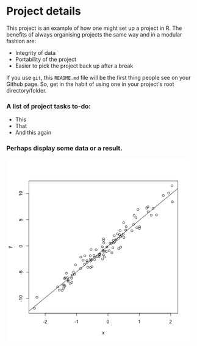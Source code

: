 # Project details

This project is an example of how one might set up a project in R. The benefits of always organising projects the same way and in a modular fashion are:

- Integrity of data
- Portability of the project
- Easier to pick the project back up after a break

If you use `git`, this `README.md` file will be the first thing people see on your Github page. So, get in the habit of using one in your project's root directory/folder.

### A list of project tasks to-do:

- This
- That
- And this again

### Perhaps display some data or a result.

![figs/plot_association.png](figs/plot_association.png)

